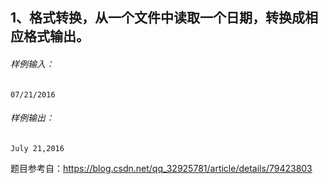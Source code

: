 ## 1、格式转换，从一个文件中读取一个日期，转换成相应格式输出。
###### 样例输入：

```
07/21/2016
```
###### 样例输出：

```
July 21,2016
```

题目参考自：https://blog.csdn.net/qq_32925781/article/details/79423803